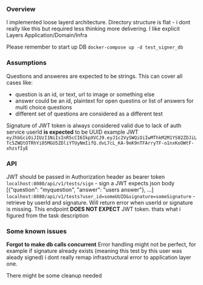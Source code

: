 ### Overview
I implemented loose layerd architecture. Directory structure is flat - i dont really like this but required less thinking more delivering. I like explicit Layers Application/Domain/Infra

Please remember to start up DB `docker-compose up -d test_signer_db`

### Assumptions
Questions and answeres are expected to be strings. This can cover all cases like:
* question is an id, or text, url to image or something else
* answer could be an id, plaintext for open questins or list of answers for multi choice questions
* different set of questions are considered as a different test

Signature of JWT token is always considered valid due to lack of auth service
userId **is expected** to be UUID
example JWT `eyJhbGciOiJIUzI1NiIsInR5cCI6IkpXVCJ9.eyJ1c2VySWQiOiIwMThkM2M1YS02ZDJiLTc5ZWQtOTRhYi05MGU5ZDliYTUyNmIifQ.dvL7cL_KA-9eK9nTFArryTF-o1nxKoOWtF-xhzsfIyE`


### API
JWT should be passed in Authorization header as bearer token
`localhost:8080/api/v1/tests/sign` - sign a JWT expects json body [{"question": "myquestion", "answer": "users answer"}, ...]
`localhost:8080/api/v1/tests?user_id=someUUID&signature=someSignature` - retrieve by userId and signature. Will return error when userId or signature is missing. This endpoint **DOES NOT EXPECT** JWT token. thats what i figured from the task description

### Some known issues
**Forgot to make db calls concurrent**
Error handling might not be perfect, for example if signature already exists (meaning this test by this user was aleady signed) i dont really remap infrastructural error to application layer one.

There might be some cleanup needed



